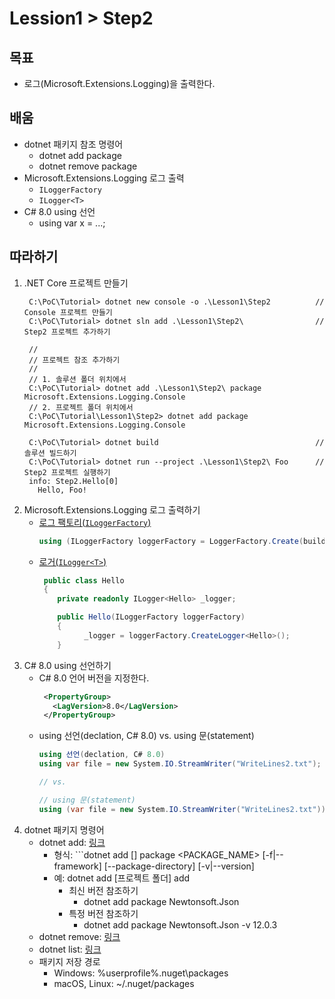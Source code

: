 # Lession1 > Step2

## 목표
- 로그(Microsoft.Extensions.Logging)을 출력한다.

## 배움
- dotnet 패키지 참조 명령어
  - dotnet add package
  - dotnet remove package
- Microsoft.Extensions.Logging 로그 출력
  - ```ILoggerFactory```
  - ```ILogger<T>```
- C# 8.0 using 선언
  - using var x = ...;

## 따라하기
1. .NET Core 프로젝트 만들기
   ```shell
    C:\PoC\Tutorial> dotnet new console -o .\Lesson1\Step2          // Console 프로젝트 만들기
    C:\PoC\Tutorial> dotnet sln add .\Lesson1\Step2\                // Step2 프로젝트 추가하기

    //
    // 프로젝트 참조 추가하기
    //
    // 1. 솔루션 폴더 위치에서
    C:\PoC\Tutorial> dotnet add .\Lesson1\Step2\ package Microsoft.Extensions.Logging.Console
    // 2. 프로젝트 폴더 위치에서
    C:\PoC\Tutorial\Lesson1\Step2> dotnet add package Microsoft.Extensions.Logging.Console

    C:\PoC\Tutorial> dotnet build                                   // 솔루션 빌드하기
    C:\PoC\Tutorial> dotnet run --project .\Lesson1\Step2\ Foo      // Step2 프로젝트 실행하기
    info: Step2.Hello[0]
      Hello, Foo!
   ```
1. Microsoft.Extensions.Logging 로그 출력하기
   - [로그 팩토리(```ILoggerFactory```)](https://docs.microsoft.com/ko-kr/dotnet/api/microsoft.extensions.logging.iloggerfactory?view=dotnet-plat-ext-3.1)
     ```cs
     using (ILoggerFactory loggerFactory = LoggerFactory.Create(builder => builder.AddConsole()))
     ``` 
   - [로거(```ILogger<T>```)](https://docs.microsoft.com/ko-kr/dotnet/api/microsoft.extensions.logging.ilogger-1?view=dotnet-plat-ext-3.1)
     ```cs
      public class Hello
      {
         private readonly ILogger<Hello> _logger;

         public Hello(ILoggerFactory loggerFactory)
         {
               _logger = loggerFactory.CreateLogger<Hello>();
         }
     ```
1. C# 8.0 using 선언하기
   - C# 8.0 언어 버전을 지정한다.
     ```xml
      <PropertyGroup>
        <LagVersion>8.0</LagVersion>
      </PropertyGroup>
     ```
   - using 선언(declation, C# 8.0) vs. using 문(statement)
     ```cs
	 using 선언(declation, C# 8.0)
     using var file = new System.IO.StreamWriter("WriteLines2.txt");
	 
     // vs.
	 
	 // using 문(statement)
     using (var file = new System.IO.StreamWriter("WriteLines2.txt")) { ... }
     ```
1. dotnet 패키지 명령어
   - dotnet add: [링크](https://docs.microsoft.com/ko-kr/dotnet/core/tools/dotnet-add-package)
     - 형식: ```dotnet add [<PROJECT>] package <PACKAGE_NAME> [-f|--framework] [--package-directory] [-v|--version]
     - 예: dotnet add [프로젝트 폴더] add 
       - 최신 버전 참조하기
         - dotnet add package Newtonsoft.Json
       - 특정 버전 참조하기
         - dotnet add package Newtonsoft.Json -v 12.0.3
   - dotnet remove: [링크](https://docs.microsoft.com/ko-kr/dotnet/core/tools/dotnet-remove-package)
   - dotnet list: [링크](https://docs.microsoft.com/ko-kr/dotnet/core/tools/dotnet-list-package)
   - 패키지 저장 경로
     - Windows: %userprofile%\.nuget\packages
     - macOS, Linux: ~/.nuget/packages